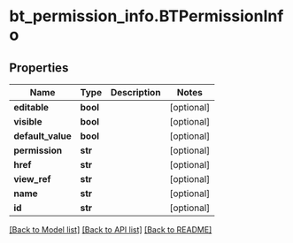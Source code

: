 # bt_permission_info.BTPermissionInfo

## Properties
Name | Type | Description | Notes
------------ | ------------- | ------------- | -------------
**editable** | **bool** |  | [optional] 
**visible** | **bool** |  | [optional] 
**default_value** | **bool** |  | [optional] 
**permission** | **str** |  | [optional] 
**href** | **str** |  | [optional] 
**view_ref** | **str** |  | [optional] 
**name** | **str** |  | [optional] 
**id** | **str** |  | [optional] 

[[Back to Model list]](../README.md#documentation-for-models) [[Back to API list]](../README.md#documentation-for-api-endpoints) [[Back to README]](../README.md)



